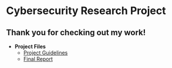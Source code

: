 <h1>Cybersecurity Research Project</h1>

<h2>Thank you for checking out my work!</h2>

- <b>Project Files</b>
  - [Project Guidelines](https://github.com/alejandro-garf/CPSC-253-Research-Report/blob/main/CPSC253_Project_Guidelines.pdf)
  - [Final Report](https://github.com/alejandro-garf/CPSC-253-Research-Report/blob/main/Cybersecurity%20Research%20Report.pdf)
